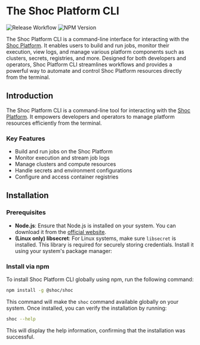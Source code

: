 # The Shoc Platform CLI

![Release Workflow](https://github.com/shoc-dev/cli/actions/workflows/release.yml/badge.svg) ![NPM Version](https://img.shields.io/npm/v/@shoc/shoc)

The Shoc Platform CLI is a command-line interface for interacting with the [Shoc Platform](https://shoc.dev). It enables users to build and run jobs, monitor their execution, view logs, and manage various platform components such as clusters, secrets, registries, and more. Designed for both developers and operators, Shoc Platform CLI streamlines workflows and provides a powerful way to automate and control Shoc Platform resources directly from the terminal.

## Introduction

The Shoc Platform CLI is a command-line tool for interacting with the [Shoc Platform](https://shoc.dev). It empowers developers and operators to manage platform resources efficiently from the terminal.

### Key Features

- Build and run jobs on the Shoc Platform  
- Monitor execution and stream job logs  
- Manage clusters and compute resources  
- Handle secrets and environment configurations  
- Configure and access container registries  

## Installation

### Prerequisites

- **Node.js**: Ensure that Node.js is installed on your system. You can download it from the [official website](https://nodejs.org/).
- **(Linux only) libsecret**: For Linux systems, make sure `libsecret` is installed. This library is required for securely storing credentials. Install it using your system's package manager:

### Install via npm

To install Shoc Platform CLI globally using npm, run the following command:

```bash
npm install -g @shoc/shoc
```

This command will make the `shoc` command available globally on your system. Once installed, you can verify the installation by running:

```bash
shoc --help
```

This will display the help information, confirming that the installation was successful.
